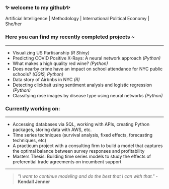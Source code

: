 ### ✨ welcome to my github✨
Artificial Intelligence | Methodology | International Political Economy | She/her
 

### Here you can find my recently completed projects ~

___

* Visualizing US Partisanship *(R Shiny)*
* Predicting COVID Positive X-Rays: A neural network approach *(Python)*
* What makes a high quality red wine? *(Python)*
* Does nearby crime have an impact on school attendance for NYC public schools? *(QGIS, Python)*
* Data story of Airbnbs in NYC *(R)*
* Detecting clickbait using sentiment analysis and logistic regression *(Python)*
* Classifying rose images by disease type using neural networks *(Python)*

### Currently working on:
___
* Accessing databases via SQL, working with APIs, creating Python packages, storing data with AWS, etc.
* Time series techniques (survival analysis, fixed effects, forecasting techniques, etc)
* A practicum project with a consulting firm to build a model that captures the optimal balance between survey responses and profitability
* Masters Thesis: Building time series models to study the effects of preferential trade agreements on incumbent support
___

> *"I want to continue modeling and do the best that I can with that."* - __Kendall Jenner__


<!--
**cz2673/cz2673** is a ✨ _special_ ✨ repository because its `README.md` (this file) appears on your GitHub profile.

Here are some ideas to get you started:

- 🔭 I’m currently working on ...
- 🌱 I’m currently learning ...
- 👯 I’m looking to collaborate on ...
- 🤔 I’m looking for help with ...
- 💬 Ask me about ...
- 📫 How to reach me: ...
- 😄 Pronouns: ...
- ⚡ Fun fact: ...
-->
